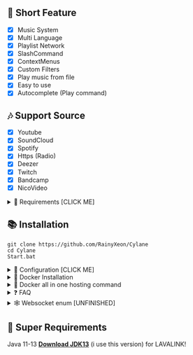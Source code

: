 ## 📑 Short Feature
- [x] Music System
- [x] Multi Language
- [x] Playlist Network
- [x] SlashCommand
- [x] ContextMenus
- [x] Custom Filters
- [x] Play music from file
- [x] Easy to use
- [x] Autocomplete (Play command)

## 🎶 Support Source
- [x] Youtube
- [x] SoundCloud
- [x] Spotify
- [x] Https (Radio)
- [x] Deezer
- [x] Twitch
- [x] Bandcamp
- [x] NicoVideo

<details><summary>📎 Requirements [CLICK ME]</summary>
<p>

## 📎 Requirements

1. Node.js Version 16.6.0+ **[Download](https://nodejs.org/en/download/)**
2. Discord Bot Token **[Guide](https://discordjs.guide/preparations/setting-up-a-bot-application.html#creating-your-bot)**
3. LavaLink **[Guide](https://github.com/freyacodes/lavalink)** (i use this development version [Download](https://ci.fredboat.com/repository/downloadAll/Lavalink_Build/9311:id/artifacts.zip) )
4. MongoDB **[Download](https://www.mongodb.com/try/download/community)** (Download & install = Finish!)

## 🛑 Super Requirements 

Java 11-13 **[Download JDK13](http://www.mediafire.com/file/m6gk7aoq96db8g0/file)** (i use this version) for LAVALINK!

</p>
</details>

## 📚 Installation

```
git clone https://github.com/RainyXeon/Cylane
cd Cylane
Start.bat
```

<details><summary>📄 Configuration [CLICK ME]</summary>
<p>

## 📄 Configuration

Copy or Rename `application.example.yml` to `application.yml` and fill out the values:

```yaml
# Cylane config file via .yaml

bot:
  TOKEN: Your token
  EMBED_COLOR: "Your color. Example: #ffffff"
  OWNER_ID: "Your id"

  # Realtime now playing bar
  NP_REALTIME: false
  LEAVE_TIMEOUT: 100
  LANGUAGE: en

  # Your id or friend id (disable global command)
  DEV_ID: []

  # Your mongo_uri, you can get it from here: https://www.mongodb.com/
  MONGO_URI: mongodb://127.0.0.1:27017/dreamvast

  ENABLE_MESSAGE: false
  AUTO_DEPLOY: true

lavalink:
  # Your spotify id and secret, you can get it from here: https://developer.spotify.com/
  # If you don't have or don't want, you can disable it
  ENABLE_SPOTIFY: false
  SPOTIFY_ID: Your spotify id
  SPOTIFY_SECRET: Your spotify secret

  DEFAULT: ["yorushika", "yoasobi", "tuyu", "hinkik"]
  
  # You can add more lavalink server!
  NODES: [
    {
      url: lava1.horizxon.studio:80,
      name: Node_1,
      auth: horizxon.studio,
      secure: false,
    },
  ]
  SHOUKAKU_OPTIONS: {
    moveOnDisconnect: true,
    resumable: true,
    resumableTimeout: 600,
    reconnectTries: Infinity,
    restTimeout: 3000
  }


websocket:
  PORT: 8080
  WEBSOCKET: true
  # If you enable authenicator, you have to put your origin link to TRUSTED_ORIGIN
  AUTHENICATOR: true
  TRUSTED_ORIGIN: ['http://localhost:3000']
```
After installation or finishes all you can use `npm start` to start the bot. or `Run Start.bat`

</p>
</details>

<details><summary>🐋 Docker Installation</summary>
<p>

## 🐋 Docker Installation


### **1. What is Docker 🐋?**

Docker is an open platform for developing, shipping, and running applications. Docker enables you to separate your applications from your infrastructure so you can deliver software quickly. With Docker, you can manage your infrastructure in the same ways you manage your applications. By taking advantage of Docker’s methodologies for shipping, testing, and deploying code quickly, you can significantly reduce the delay between writing code and running it in production.

### **2. What are the advantages and disadvantages of docker?**
#### The Advantages:
- Consistency
- Automation
- Stability
- Saves Space
- Run multiple applications with just one virtual machine

#### The Disadvantages:
- Advances Quickly
- Learning Curve

### **3. Install Docker 🐋:**
---------------------------------------------
#### For windows:
**1. Go to the website https://docs.docker.com/docker-for-windows/install/ and download the docker file.**

> ***Note: A 64-bit processor and 4GB system RAM are the hardware prerequisites required to successfully run Docker on Windows 10.***

**2. Then, double-click on the Docker Desktop Installer.exe to run the installer.**

> ***Note: Suppose the installer (Docker Desktop Installer.exe) is not downloaded; you can get it from Docker Hub and run it whenever required.***

**3. Once you start the installation process, always enable Hyper-V Windows Feature on the Configuration page.**

**4. Then, follow the installation process to allow the installer and wait till the process is done.**

**5. After completion of the installation process, click Close and restart.**
##### Guide source: https://www.simplilearn.com/tutorials/docker-tutorial/install-docker-on-windows

---------------------------------------------
#### For linux (Ubuntu):
**1. Open the terminal on Ubuntu.**

**2. Remove any Docker files that are running in the system, using the following command:**

```
sudo apt-get remove docker docker-engine docker.io
```

**3. Check if the system is up-to-date using the following command:**

```
sudo apt-get update
```

**4. Install a few pre-requisite packages that allow apt to use packages over HTTPS using the following command:**
```
sudo apt install apt-transport-https ca-certificates curl software-properties-common
```


**5. Then add the GPG key for the Docker repository to your system:**
```
sudo add-apt-repository "deb [arch=amd64] https://download.docker.com/linux/ubuntu bionic stable"
```

**6. Update the packages list again with Docker packages from the newly added repo:**
```
sudo apt update
```

**7. Make sure you are about to install from the Docker repo instead of the default Ubuntu repo:**
```
apt-cache policy docker-ce
```
Example Output:
```
docker-ce:
  Installed: (none)
  Candidate: 18.03.1~ce~3-0~ubuntu
  Version table:
     18.03.1~ce~3-0~ubuntu 500
        500 https://download.docker.com/linux/ubuntu bionic/stable amd64 Packages

```

**8. Install Docker:**
```
sudo apt install docker-ce
```

**9. Check if Docker is installed and running:**
```
sudo systemctl status docker
```
Example Output:
```
● docker.service - Docker Application Container Engine
   Loaded: loaded (/lib/systemd/system/docker.service; enabled; vendor preset: enabled)
   Active: active (running) since Thu 2018-07-05 15:08:39 UTC; 2min 55s ago
     Docs: https://docs.docker.com
 Main PID: 10096 (dockerd)
    Tasks: 16
   CGroup: /system.slice/docker.service
           ├─10096 /usr/bin/dockerd -H fd://
           └─10113 docker-containerd --config /var/run/docker/containerd/containerd.toml
```
##### Guide source: https://viblo.asia/p/how-to-install-docker-on-ubuntu-RnB5pmJ7KPG


### **4. Install Dreamvast using Docker 🐋:**
---------------------------------------------
**1. Make sure you config the .env file or the config.js file in ./src/plugins/config.js**

**2. Change to the Discord bot project directory.**

**3. Build the docker container for the Discord bot.**
```
docker build -t cylane .
```

**4. Run the docker container.**
```
docker run -d cylane
```
---------------------------------------------

#### Basic commands:
**1. To build the docker container, using the following command: (Please remove the [] when you type the name)**
```
docker build -t [name] .
```

*The `-t` option is the tag name option.*

**2. To run the docker container, using the following command: (Please remove the [] when you type the name)**
```
docker run -d [name]
```

*The `-d` option is runs the container in detached mode (it runs in the background).*

**3. To list all docker processes and container id, using the following command:**
```
docker ps
```
**4. To see all docker container log, using the following command: (Please remove the [] when you paste the id)**
```
docker logs [container id]
```
**5. To stop the docker container, using the following command: (Please remove the [] when you paste the id)**
```
docker stop [container id]
```
**6. To restart the docker container, using the following command: (Please remove the [] when you paste the id)**
```
docker restart [container id]
```
**7. To remove the docker container, using the following command: (Please remove the [] when you paste the id)**
```
docker rm [container id]
```
---------------------------------------------
</p>
</details>

<details><summary>🐋 Docker all in one hosting command</summary>
<p>

### Installation

**Use this command and you're done! (Make sure you have edited application.yml file)**
```
docker-compose up -d --build
```

**All commands are exactly the same as the one above, just change from `docker` to `docker-compose` and change from `[container id]` to `[name]`**
</p>
</details>

<details><summary>❓ FAQ</summary>
<p>

### 1. How to enable search in setup channel?
Just add `ENABLE_MESSAGE=true` on `.env` and make sure you have enabled `MESSAGE CONTENT INTENT` at the developer portal

</p>
</details>

<details><summary>🕸️ Websocket enum [UNFINISHED]</summary>
<p>

- OP Code (Player Status):
   + 0: `player_destroy`
   + 1: `player_create`
   + 2: `player_start`
   + 3: `pause_track`
   + 4: `resume_track`
   + 5: `skiped_track`
   + 6: `previous_track`
   + 7: `add` (later)
   + 8: `loop_queue`
   + 9: `unloop_queue`
   + 10: `search` (queue or track)
   + 11: `shuffle_queue`
   + 12: `voice_state_update_join`
   + 13: `voice_state_update_leave`
   + 15: `player_queue`
   + 16: `player_end`

- Error code:
```
0x100: No player on this guild
0x105: No previous track
0x110: Only 1 - 2 params
0x115: No user's id provided
0x120: No guild's id provided
```
</p>
</details>

## 🛑 Super Requirements 

Java 11-13 **[Download JDK13](http://www.mediafire.com/file/m6gk7aoq96db8g0/file)** (i use this version) for LAVALINK!
